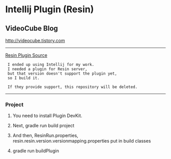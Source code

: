 Intellij Plugin (Resin)
===========================

VideoCube Blog
--------------

http://videocube.tistory.com
* * *

[Resin Plugin Source](https://github.com/JetBrains/intellij-obsolete-plugins, "Source")

```
 I ended up using Intellij for my work. 
 I needed a plugin for Resin server, 
 but that version doesn't support the plugin yet, 
 so I build it.
 
 If they provide support, this repository will be deleted.
```

* * *
### Project

1. You need to install Plugin DevKit.

2. Next, gradle run build project

3. And then, ResinRun.properties, resin.resin.version.versionmapping.properties put in build classes

4. gradle run buildPlugin

